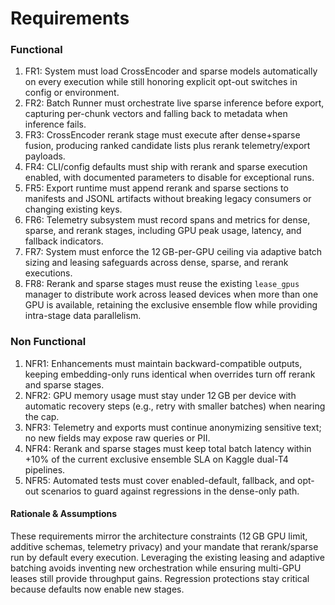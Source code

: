 # Requirements

### Functional
1. FR1: System must load CrossEncoder and sparse models automatically on every execution while still honoring explicit opt-out switches in config or environment.
2. FR2: Batch Runner must orchestrate live sparse inference before export, capturing per-chunk vectors and falling back to metadata when inference fails.
3. FR3: CrossEncoder rerank stage must execute after dense+sparse fusion, producing ranked candidate lists plus rerank telemetry/export payloads.
4. FR4: CLI/config defaults must ship with rerank and sparse execution enabled, with documented parameters to disable for exceptional runs.
5. FR5: Export runtime must append rerank and sparse sections to manifests and JSONL artifacts without breaking legacy consumers or changing existing keys.
6. FR6: Telemetry subsystem must record spans and metrics for dense, sparse, and rerank stages, including GPU peak usage, latency, and fallback indicators.
7. FR7: System must enforce the 12 GB-per-GPU ceiling via adaptive batch sizing and leasing safeguards across dense, sparse, and rerank executions.
8. FR8: Rerank and sparse stages must reuse the existing `lease_gpus` manager to distribute work across leased devices when more than one GPU is available, retaining the exclusive ensemble flow while providing intra-stage data parallelism.

### Non Functional
1. NFR1: Enhancements must maintain backward-compatible outputs, keeping embedding-only runs identical when overrides turn off rerank and sparse stages.
2. NFR2: GPU memory usage must stay under 12 GB per device with automatic recovery steps (e.g., retry with smaller batches) when nearing the cap.
3. NFR3: Telemetry and exports must continue anonymizing sensitive text; no new fields may expose raw queries or PII.
4. NFR4: Rerank and sparse stages must keep total batch latency within +10% of the current exclusive ensemble SLA on Kaggle dual-T4 pipelines.
5. NFR5: Automated tests must cover enabled-default, fallback, and opt-out scenarios to guard against regressions in the dense-only path.

#### Rationale & Assumptions
These requirements mirror the architecture constraints (12 GB GPU limit, additive schemas, telemetry privacy) and your mandate that rerank/sparse run by default every execution. Leveraging the existing leasing and adaptive batching avoids inventing new orchestration while ensuring multi-GPU leases still provide throughput gains. Regression protections stay critical because defaults now enable new stages.
